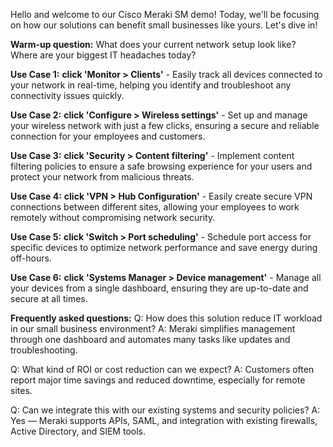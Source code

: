 Hello and welcome to our Cisco Meraki SM demo! Today, we'll be focusing on how our solutions can benefit small businesses like yours. Let's dive in!

**Warm-up question:** What does your current network setup look like? Where are your biggest IT headaches today?

**Use Case 1:** **click 'Monitor > Clients'** - Easily track all devices connected to your network in real-time, helping you identify and troubleshoot any connectivity issues quickly.

**Use Case 2:** **click 'Configure > Wireless settings'** - Set up and manage your wireless network with just a few clicks, ensuring a secure and reliable connection for your employees and customers.

**Use Case 3:** **click 'Security > Content filtering'** - Implement content filtering policies to ensure a safe browsing experience for your users and protect your network from malicious threats.

**Use Case 4:** **click 'VPN > Hub Configuration'** - Easily create secure VPN connections between different sites, allowing your employees to work remotely without compromising network security.

**Use Case 5:** **click 'Switch > Port scheduling'** - Schedule port access for specific devices to optimize network performance and save energy during off-hours.

**Use Case 6:** **click 'Systems Manager > Device management'** - Manage all your devices from a single dashboard, ensuring they are up-to-date and secure at all times.

**Frequently asked questions:**
Q: How does this solution reduce IT workload in our small business environment?
A: Meraki simplifies management through one dashboard and automates many tasks like updates and troubleshooting.

Q: What kind of ROI or cost reduction can we expect?
A: Customers often report major time savings and reduced downtime, especially for remote sites.

Q: Can we integrate this with our existing systems and security policies?
A: Yes — Meraki supports APIs, SAML, and integration with existing firewalls, Active Directory, and SIEM tools.
